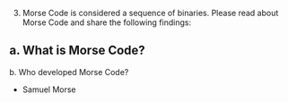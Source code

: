 3. Morse Code is considered a sequence of binaries. Please read about Morse Code and share the following findings:

a. What is Morse Code?
- 

b. Who developed Morse Code?
- Samuel Morse
